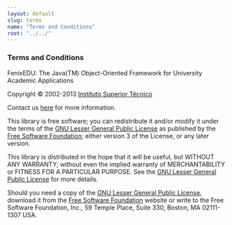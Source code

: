 ```yaml
---
layout: default
slug: terms
name: "Terms and Conditions"
root: "../../"
---
```


### Terms and Conditions

FenixEDU: The Java(TM) Object-Oriented Framework for University Academic Applications

Copyright © 2002-2013 [Instituto Superior Técnico][Instituto Superior Técnico]

Contact us [here][here] for more information.

This library is free software; you can redistribute it and/or modify it under
the terms of the [GNU Lesser General Public License][GNU Lesser General Public License] as published by the
[Free Software Foundation][Free Software Foundation]; either version 3 of the License, or any later version.

This library is distributed in the hope that it will be useful, but WITHOUT ANY WARRANTY; without even the
implied warranty of MERCHANTABILITY or FITNESS FOR A PARTICULAR PURPOSE. See the
[GNU Lesser General Public License][GNU Lesser General Public License] for more details.

Should you need a copy of the [GNU Lesser General Public License][GNU Lesser General Public License], download it
from the [Free Software Foundation][Free Software Foundation] website or write to the 
Free Software Foundation, Inc., 59 Temple Place, Suite 330, Boston,
MA 02111-1307 USA.


[Instituto Superior Técnico]: http://www.ist.utl.pt/
[here]: mailto:fenix-dev@mlists.ist.utl.pt
[GNU Lesser General Public License]: http://www.gnu.org/licenses/lgpl.html
[Free Software Foundation]: http://www.fsf.org/
